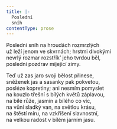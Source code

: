```yaml
---
title: |-
  Poslední
  sníh
contentType: prose
---
```


Poslední sníh na hroudách rozmrzlých  
už leží jenom ve skvrnách; hrstmi divokými  
nevrlý rozmar rozstřík’ jeho tvrdou běl,  
poslední pozdrav míjející zimy.

Teď už zas jaro svoji bělost přinese,  
sněženek jas a sasanky pak pokvetou,  
posléze kopretiny; ani nesmím pomyslet  
na kouzlo třešní s bílých květů záplavou,  
na bílé růže, jasmín a bílého co víc,  
na vůní sladký van, na světlou krásu,  
na štěstí míru, na vzkříšení slavnostní,  
na velkou radost v bílém jarním jasu.
